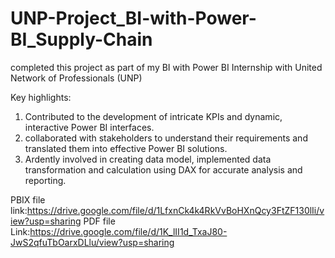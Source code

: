 # UNP-Project_BI-with-Power-BI_Supply-Chain

completed this project as part of my BI with Power BI Internship with United Network of Professionals (UNP)

Key highlights:

1. Contributed to the development of intricate KPIs and dynamic, interactive Power BI interfaces.
2. collaborated with stakeholders to understand their requirements and translated them into effective Power BI solutions.
3. Ardently involved in creating data model, implemented data transformation and calculation using DAX for accurate analysis and reporting.

PBIX file link:https://drive.google.com/file/d/1LfxnCk4k4RkVvBoHXnQcy3FtZF130lIi/view?usp=sharing
PDF file Link:https://drive.google.com/file/d/1K_lII1d_TxaJ80-JwS2qfuTbOarxDLlu/view?usp=sharing
